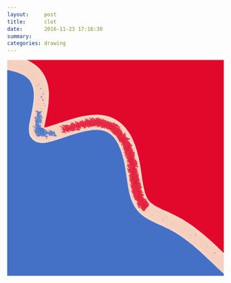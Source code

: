 ```yaml
---
layout:     post
title:      clot
date:       2016-11-23 17:16:30
summary:    
categories: drawing
---
```

![clot](/images/diary/clot.png "clot of life.")
